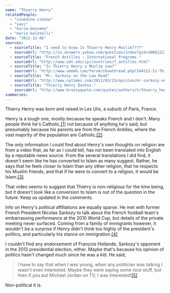 ```yaml
---
name: "Thierry Henry"
relatedPeople:
  - "zinedine-zidane"
  - "xavi"
  - "karim-benzema"
  - "mario-balotelli"
date: "2012-12-06"
sources:
  - sourceTitle: "I need to know Is Thierry Henry Muslim????"
    sourceUrl: "http://in.answers.yahoo.com/question/index?qid=20061223210357AAUrMRw"
  - sourceTitle: "French Antilles – International Programs."
    sourceUrl: "http://www.umt.edu/ip/countries/f_antilles.html"
  - sourceTitle: "Is Thierry Henry a Muslim now?"
    sourceUrl: "http://www.ummah.com/forum/showthread.php?244222-Is-Thierry-Henry-a-Muslim-now"
  - sourceTitle: "Mr. Sarkozy on the Low Road"
    sourceUrl: "http://www.nytimes.com/2012/03/15/opinion/mr-sarkozy-on-the-low-road.html"
  - sourceTitle: "Thierry Henry Quotes."
    sourceUrl: "http://www.brainyquote.com/quotes/authors/t/thierry_henry.html"
summaries:
---
```


Thierry Henry was born and raised in Les Ulis, a suburb of Paris, France.

Henry is a tough one, mostly because he speaks French and I don't. Many people think he's Catholic,<a class="source-citation" href="#http%3A%2F%2Fin.answers.yahoo.com%2Fquestion%2Findex%3Fqid%3D20061223210357AAUrMRw" title="I need to know Is Thierry Henry Muslim????">[1]</a> not because of anything he's said, but presumably because his parents are from the French Antilles, where the vast majority of the population are Catholic.<a class="source-citation" href="#http%3A%2F%2Fwww.umt.edu%2Fip%2Fcountries%2Ff_antilles.html" title="French Antilles – International Programs.">[2]</a>

The only information I could find about Henry's own thoughts on religion are from a video that, as far as I could tell, has not been translated into English by a reputable news source. From the several translations I did find, it doesn't seem like he has converted to Islam as many suggest. Rather, he says that he feels closer to Islam than any other religion, that he respects his Muslim friends, and that if he were to convert to a religion, it would be Islam.<a class="source-citation" href="#http%3A%2F%2Fwww.ummah.com%2Fforum%2Fshowthread.php%3F244222-Is-Thierry-Henry-a-Muslim-now" title="Is Thierry Henry a Muslim now?">[3]</a>

That video seems to suggest that Thierry is non-religious for the time being, but it doesn't look like a conversion to Islam is out of the question in the future. Keep us updated in the comments.

Info on Henry's political affiliations are equally sparse. He met with former French President Nicolas Sarkozy to talk about the French football team's embarrassing performance at the 2010 World Cup, but details of the private meeting never surfaced. Coming from a family of immigrants however, it wouldn't be a surprise if Henry didn't think too highly of the president's politics, and particularly his stance on immigration.<a class="source-citation" href="#http%3A%2F%2Fwww.nytimes.com%2F2012%2F03%2F15%2Fopinion%2Fmr-sarkozy-on-the-low-road.html" title="Mr. Sarkozy on the Low Road">[4]</a>

I couldn't find any endorsement of François Hollande, Sarkozy's opponent in the 2012 presidential election, either. Maybe that's because his opinion of politics hasn't changed much since he was a kid. He said,

>I have to say that when I was young, when any politician was talking I wasn't even interested. Maybe they were saying some nice stuff, but then if you put Michael Jordan on TV, I was interested!<a class="source-citation" href="#http%3A%2F%2Fwww.brainyquote.com%2Fquotes%2Fauthors%2Ft%2Fthierry_henry.html" title="Thierry Henry Quotes.">[5]</a>

Non-political it is.